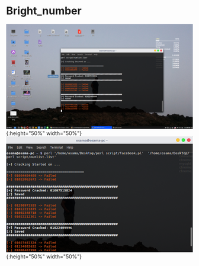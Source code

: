 # Bright_number
![Screenshot](https://github.com/OsamaMuharram/Bright_number/blob/master/src/Workspace%201_006.png){:height="50%" width="50%"}
![Screenshot](https://github.com/OsamaMuharram/Bright_number/blob/master/src/osama%40osama-pc%20~_008.png){:height="50%" width="50%"}
